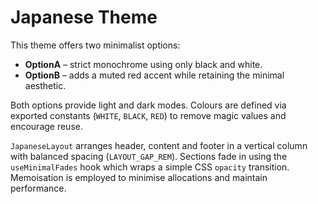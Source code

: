 # Japanese Theme

This theme offers two minimalist options:

- **OptionA** – strict monochrome using only black and white.
- **OptionB** – adds a muted red accent while retaining the minimal aesthetic.

Both options provide light and dark modes. Colours are defined via exported
constants (`WHITE`, `BLACK`, `RED`) to remove magic values and encourage reuse.

`JapaneseLayout` arranges header, content and footer in a vertical column with
balanced spacing (`LAYOUT_GAP_REM`). Sections fade in using the `useMinimalFades`
hook which wraps a simple CSS `opacity` transition. Memoisation is employed to
minimise allocations and maintain performance.
